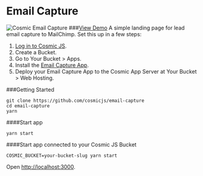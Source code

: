 # Email Capture
![Cosmic Email Capture](https://cosmicjs.com/uploads/d41050d0-d140-11e6-8fbd-bf2ca03de273-email-capture.jpg?w=1200)
###[View Demo](https://cosmicjs.com/apps/email-capture/demo)
A simple landing page for lead email capture to MailChimp.  Set this up in a few steps:
1. [Log in to Cosmic JS](https://cosmicjs.com).
2. Create a Bucket.
3. Go to Your Bucket > Apps.
4. Install the [Email Capture App](https://cosmicjs.com/apps/email-capture).
5. Deploy your Email Capture App to the Cosmic App Server at Your Bucket > Web Hosting.

###Getting Started
```
git clone https://github.com/cosmicjs/email-capture
cd email-capture
yarn
```
####Start app
```
yarn start
```
####Start app connected to your Cosmic JS Bucket
```
COSMIC_BUCKET=your-bucket-slug yarn start
```
Open [http://localhost:3000](http://localhost:3000).